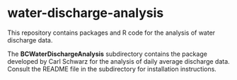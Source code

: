 # water-discharge-analysis
This repository contains packages and R code for the analysis of water discharge data.

The **BCWaterDischargeAnalysis** subdirectory contains the package developed by Carl Schwarz for the analysis of daily average discharge data. Consult the README file in the subdirectory for installation instructions.
